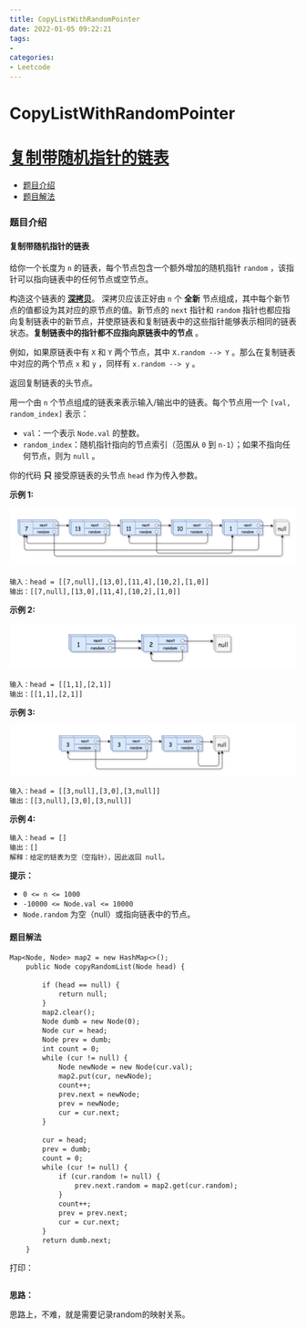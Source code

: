 ```yaml
---
title: CopyListWithRandomPointer
date: 2022-01-05 09:22:21
tags:
- 
categories:
- Leetcode 
---
```




# CopyListWithRandomPointer

# [复制带随机指针的链表](https://leetcode-cn.com/problems/copy-list-with-random-pointer/)

- [题目介绍](https://yangtzeshore.github.io/2022/01/05/CopyListWithRandomPointer/#题目介绍)
- [题目解法](https://yangtzeshore.github.io/2022/01/05/CopyListWithRandomPointer/#题目解法)

### 题目介绍

#### 复制带随机指针的链表

给你一个长度为 `n` 的链表，每个节点包含一个额外增加的随机指针 `random` ，该指针可以指向链表中的任何节点或空节点。

构造这个链表的 **[深拷贝](https://baike.baidu.com/item/深拷贝/22785317?fr=aladdin)**。 深拷贝应该正好由 `n` 个 **全新** 节点组成，其中每个新节点的值都设为其对应的原节点的值。新节点的 `next` 指针和 `random` 指针也都应指向复制链表中的新节点，并使原链表和复制链表中的这些指针能够表示相同的链表状态。**复制链表中的指针都不应指向原链表中的节点** 。

例如，如果原链表中有 `X` 和 `Y` 两个节点，其中 `X.random --> Y` 。那么在复制链表中对应的两个节点 `x` 和 `y` ，同样有 `x.random --> y` 。

返回复制链表的头节点。

用一个由 `n` 个节点组成的链表来表示输入/输出中的链表。每个节点用一个 `[val, random_index]` 表示：

- `val`：一个表示 `Node.val` 的整数。
- `random_index`：随机指针指向的节点索引（范围从 `0` 到 `n-1`）；如果不指向任何节点，则为 `null` 。

你的代码 **只** 接受原链表的头节点 `head` 作为传入参数。

**示例 1:**

![img](https://raw.githubusercontent.com/yangtzeshore/images/main/Leetcode/e1.png)

```
输入：head = [[7,null],[13,0],[11,4],[10,2],[1,0]]
输出：[[7,null],[13,0],[11,4],[10,2],[1,0]]
```

**示例 2:**

![img](https://raw.githubusercontent.com/yangtzeshore/images/main/Leetcode/e2.png)

```
输入：head = [[1,1],[2,1]]
输出：[[1,1],[2,1]]
```

**示例 3:**

![img](https://raw.githubusercontent.com/yangtzeshore/images/main/Leetcode/e3.png)

```
输入：head = [[3,null],[3,0],[3,null]]
输出：[[3,null],[3,0],[3,null]]
```

**示例 4:**

```
输入：head = []
输出：[]
解释：给定的链表为空（空指针），因此返回 null。
```

**提示：**

- `0 <= n <= 1000`
- `-10000 <= Node.val <= 10000`
- `Node.random` 为空（null）或指向链表中的节点。

#### 题目解法

```
Map<Node, Node> map2 = new HashMap<>();
    public Node copyRandomList(Node head) {

        if (head == null) {
            return null;
        }
        map2.clear();
        Node dumb = new Node(0);
        Node cur = head;
        Node prev = dumb;
        int count = 0;
        while (cur != null) {
            Node newNode = new Node(cur.val);
            map2.put(cur, newNode);
            count++;
            prev.next = newNode;
            prev = newNode;
            cur = cur.next;
        }

        cur = head;
        prev = dumb;
        count = 0;
        while (cur != null) {
            if (cur.random != null) {
                prev.next.random = map2.get(cur.random);
            }
            count++;
            prev = prev.next;
            cur = cur.next;
        }
        return dumb.next;
    }
```

打印：

```

```

**思路：**

思路上，不难，就是需要记录random的映射关系。